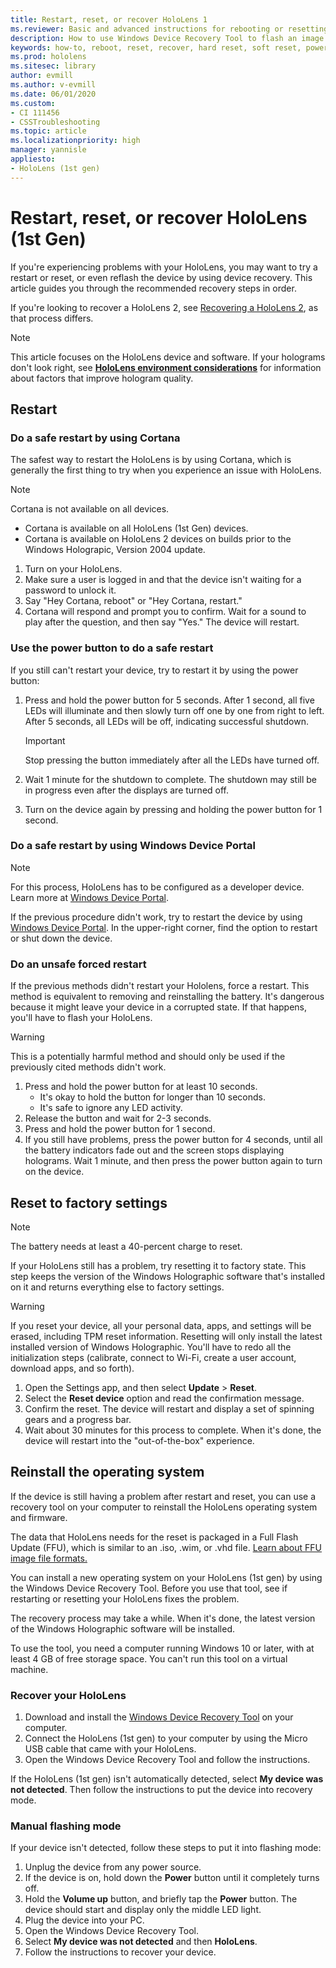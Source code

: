 ```yaml
---
title: Restart, reset, or recover HoloLens 1
ms.reviewer: Basic and advanced instructions for rebooting or resetting your HoloLens.
description: How to use Windows Device Recovery Tool to flash an image to Holons 1st Gen.
keywords: how-to, reboot, reset, recover, hard reset, soft reset, power cycle, HoloLens, shut down, wdrt, windows device recovery tool
ms.prod: hololens
ms.sitesec: library
author: evmill
ms.author: v-evmill
ms.date: 06/01/2020
ms.custom: 
- CI 111456
- CSSTroubleshooting
ms.topic: article
ms.localizationpriority: high
manager: yannisle
appliesto:
- HoloLens (1st gen)
---
```


# Restart, reset, or recover HoloLens (1st Gen)

If you're experiencing problems with your HoloLens, you may want to try a restart or reset, or even reflash the device by using device recovery. This article guides you through the recommended recovery steps in order.

If you're looking to recover a HoloLens 2, see [Recovering a HoloLens 2](https://docs.microsoft.com/hololens/hololens-recovery), as that process differs.

> [!NOTE]
> This article focuses on the HoloLens device and software. If your holograms don't look right, see **[HoloLens environment considerations](hololens-environment-considerations.md)** for information about factors that improve hologram quality.

## Restart

### Do a safe restart by using Cortana

The safest way to restart the HoloLens is by using Cortana, which is generally the first thing to try when you experience an issue with HoloLens.

> [!NOTE] 
> Cortana is not available on all devices.
> - Cortana is available on all HoloLens (1st Gen) devices. 
> - Cortana is available on HoloLens 2 devices on builds prior to the Windows Holograpic, Version 2004 update.

1. Turn on your HoloLens.
1. Make sure a user is logged in and that the device isn't waiting for a password to unlock it.
2. Say "Hey Cortana, reboot" or "Hey Cortana, restart."
3. Cortana will respond and prompt you to confirm. Wait for a sound to play after the question, and then say "Yes." The device will restart.

### Use the power button to do a safe restart

If you still can't restart your device, try to restart it by using the power button:

1. Press and hold the power button for 5 seconds. After 1 second, all five LEDs will illuminate and then slowly turn off one by one from right to left. After 5 seconds, all LEDs will be off, indicating successful shutdown.
      
   > [!IMPORTANT]
   > Stop pressing the button immediately after all the LEDs have turned off.
1. Wait 1 minute for the shutdown to complete. The shutdown may still be in progress even after the displays are turned off.
2. Turn on the device again by pressing and holding the power button for 1 second.

### Do a safe restart by using Windows Device Portal

> [!NOTE]
> For this process, HoloLens has to be configured as a developer device. Learn more at [Windows Device Portal](https://docs.microsoft.com/windows/mixed-reality/using-the-windows-device-portal).

If the previous procedure didn't work, try to restart the device by using [Windows Device Portal](https://docs.microsoft.com/windows/mixed-reality/using-the-windows-device-portal). In the upper-right corner, find the option to restart or shut down the device.

### Do an unsafe forced restart

If the previous methods didn't restart your Hololens, force a restart. This method is equivalent to removing and reinstalling the battery. It's dangerous because it might leave your device in a corrupted state. If that happens, you'll have to flash your HoloLens.  

> [!WARNING]
> This is a potentially harmful method and should only be used if the previously cited methods didn't work.

1. Press and hold the power button for at least 10 seconds.
   - It's okay to hold the button for longer than 10 seconds.
   - It's safe to ignore any LED activity.
1. Release the button and wait for 2-3 seconds.
1. Press and hold the power button for 1  second.
1. If you still have problems, press the power button for 4 seconds, until all the battery indicators fade out and the screen stops displaying holograms. Wait 1 minute, and then press the power button again to turn on the device.

## Reset to factory settings

> [!NOTE]
> The battery needs at least a 40-percent charge to reset.

If your HoloLens still has a problem, try resetting it to factory state. This step keeps the version of the Windows Holographic software that's installed on it and returns everything else to factory settings.

>[!WARNING]
> If you reset your device, all your personal data, apps, and settings will be erased, including TPM reset information. Resetting will only install the latest installed version of Windows Holographic. You'll have to redo all the initialization steps (calibrate, connect to Wi-Fi, create a user account, download apps, and so forth).

1. Open the Settings app, and then select **Update** > **Reset**.
1. Select the **Reset device** option and read the confirmation message.
1. Confirm the reset. The device will restart and display a set of spinning gears and a progress bar.
1. Wait about 30 minutes for this process to complete. When it's done, the device will restart into the "out-of-the-box" experience.

## Reinstall the operating system

If the device is still having a problem after restart and reset, you can use a recovery tool on your computer to reinstall the HoloLens operating system and firmware.  

The data that HoloLens needs for the reset is packaged in a Full Flash Update (FFU), which is similar to an .iso, .wim, or .vhd file. [Learn about FFU image file formats.](https://docs.microsoft.com/windows-hardware/manufacture/desktop/wim-vs-ffu-image-file-formats)

You can install a new operating system on your HoloLens (1st gen) by using the Windows Device Recovery Tool. Before you use that tool, see if restarting or resetting your HoloLens fixes the problem.

The recovery process may take a while. When it's done, the latest version of the Windows Holographic software will be installed.

To use the tool, you need a computer running Windows 10 or later, with at least 4 GB of free storage space. You can't run this tool on a virtual machine.

### Recover your HoloLens

1. Download and install the [Windows Device Recovery Tool](https://support.microsoft.com/help/12379/windows-10-mobile-device-recovery-tool-faq) on your computer.
1. Connect the HoloLens (1st gen) to your computer by using the Micro USB cable that came with your HoloLens.
1. Open the Windows Device Recovery Tool and follow the instructions.

If the HoloLens (1st gen) isn't automatically detected, select **My device was not detected**. Then follow the instructions to put the device into recovery mode.

### Manual flashing mode

If your device isn't detected, follow these steps to put it into flashing mode:

1. Unplug the device from any power source.
1. If the device is on, hold down the **Power** button until it completely turns off.
2. Hold the **Volume up** button, and briefly tap the **Power** button. The device should start and display only the middle LED light.
3. Plug the device into your PC.
4. Open the Windows Device Recovery Tool.
5. Select **My device was not detected** and then **HoloLens**. 
6. Follow the instructions to recover your device.
